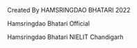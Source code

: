 Created By HAMSRINGDAO BHATARI 2022

Hamsringdao Bhatari Official

Hamsringdao Bhatari NIELIT Chandigarh
